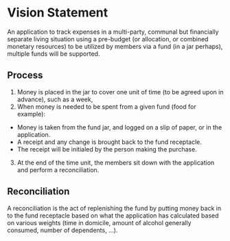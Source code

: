 Vision Statement
================

An application to track expenses in a multi-party, communal but financially separate living situation using a 
pre-budget (or allocation, or combined monetary resources) to be utilized by members via a fund (in a jar perhaps), multiple funds 
will be supported.

Process
-------

1. Money is placed in the jar to cover one unit of time (to be agreed upon in advance), such as a week,
2. When money is needed to be spent from a given fund (food for example): 
  - Money is taken from the fund jar, and logged on a slip of paper, or in the application.
  - A receipt and any change is brought back to the fund receptacle.
  - The receipt will be initialed by the person making the purchase.
3. At the end of the time unit, the members sit down with the application and perform a reconciliation.
   

Reconciliation
--------------

A reconciliation is the act of replenishing the fund by putting money back in to the fund receptacle based on
what the application has calculated based on various weights (time in domicile, amount of alcohol generally consumed, 
number of dependents, ...). 
   